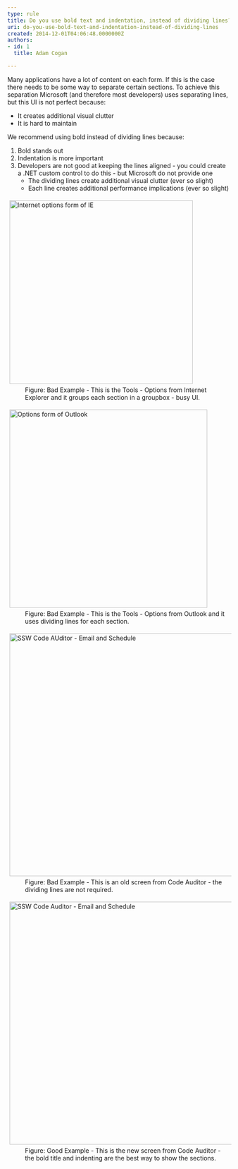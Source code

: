 ```yaml
---
type: rule
title: Do you use bold text and indentation, instead of dividing lines?
uri: do-you-use-bold-text-and-indentation-instead-of-dividing-lines
created: 2014-12-01T04:06:48.0000000Z
authors:
- id: 1
  title: Adam Cogan

---
```


 
Many applications have a lot of content on each form. If this is the case there                     needs to be some way to separate certain sections. To achieve this separation Microsoft                     (and therefore most developers) uses separating lines, but this UI is not perfect                     because:

- It creates additional visual clutter
- It is hard to maintain

 
We recommend using bold instead of dividing lines because:

1. Bold stands out
2. Indentation is more important
3. Developers are not good at keeping the lines aligned - you could create a .NET custom control to do this - but Microsoft do not provide one
    - The dividing lines create additional visual clutter (ever so slight)
    - Each line creates additional performance implications (ever so slight)

<dl class="badImage"><dt> 
      <img border="0" src="http&#58;//www.ssw.com.au/ssw/Standards/Rules/Images/ToolsOptionforIE.gif" alt="Internet options form of IE" style="margin&#58;5px;width&#58;416px;">
   </dt><dd> Figure&#58; Bad Example - This is the Tools - Options from Internet Explorer and it groups each section in a groupbox - busy UI. </dd></dl><dl class="badImage"><dt> 
      <img border="0" src="http&#58;//www.ssw.com.au/ssw/Standards/Rules/Images/ToolsOptionforOutlook.gif" alt="Options form of Outlook" style="margin&#58;5px;width&#58;449px;">
   </dt><dd> Figure&#58; Bad Example - This is the Tools - Options from Outlook and it uses dividing lines for each section.</dd></dl><dl class="badImage"><dt> 
      <img border="0" src="http&#58;//www.ssw.com.au/ssw/Standards/Rules/Images/BadDivider.gif" alt="SSW Code AUditor - Email and Schedule" style="margin&#58;5px;width&#58;550px;">
   </dt><dd> Figure&#58; Bad Example - This is an old screen from Code Auditor - the dividing lines are not required. </dd></dl><dl class="goodImage"><dt> 
      <img border="0" src="http&#58;//www.ssw.com.au/ssw/Standards/Rules/Images/GoodDivider.jpg" alt="SSW Code Auditor - Email and Schedule" style="margin&#58;5px;width&#58;550px;">
   </dt><dd> Figure&#58; Good Example - This is the new screen from Code Auditor - the bold title and indenting are the best way to show the sections.</dd></dl>
